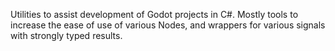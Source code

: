 Utilities to assist development of Godot projects in C#. 
Mostly tools to increase the ease of use of various Nodes, and wrappers for various signals with strongly typed results.
